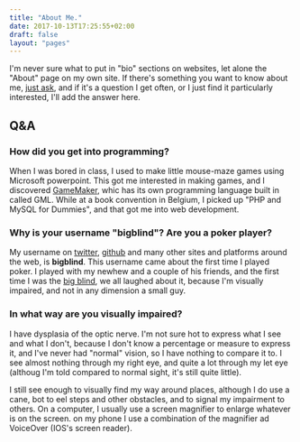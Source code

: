 ```yaml
---
title: "About Me."
date: 2017-10-13T17:25:55+02:00
draft: false
layout: "pages"
---
```


I'm never sure what to put in "bio" sections on websites, let alone the "About" page on my own site. If there's something you want to know about me, [just ask](https://twitter.com/_bigblind), and if it's a question I get often, or I just find it particularly interested, I'll add the answer here.

## Q&A

### How did you get into programming?

When I was bored in class, I used to make little mouse-maze games using Microsoft powerpoint. This got me interested in making games, and I discovered [GameMaker](https://www.yoyogames.com/gamemaker), whic has its own programming language built in called GML. While at a book convention in Belgium, I picked up "PHP and MySQL for Dummies", and that got me into web development.

### Why is your username "bigblind"? Are you a poker player?

My username on [twitter](https://twitter.com/_bigblind), [github](https://github.com/bigblind) and many other sites and platforms around the web, is <strong>bigblind</strong>. This username came about the first time I played poker. I played with my newhew and a couple of his friends, and the first time I was the [big blind](https://en.wikipedia.org/wiki/Blind_(poker)), we all laughed about it, because I'm visually impaired, and not in any dimension a small guy.

### In what way are you visually impaired?

I have dysplasia of the optic nerve. I'm not sure hot to express what I see and what I don't, because I don't know a percentage or measure to express it, and I've never had "normal" vision, so I have nothing to compare it to. I see almost nothing through my right eye, and quite a lot through my let eye (althoug I'm told compared to normal sight, it's still quite little).

I still see enough to visually find my way around places, although I do use a cane, bot to eel steps and other obstacles, and to signal my impairment to others. On a computer, I usually use a screen magnifier to enlarge whatever is on the screen. on my phone I use a combination of the magnifier ad VoiceOver (IOS's screen reader).

